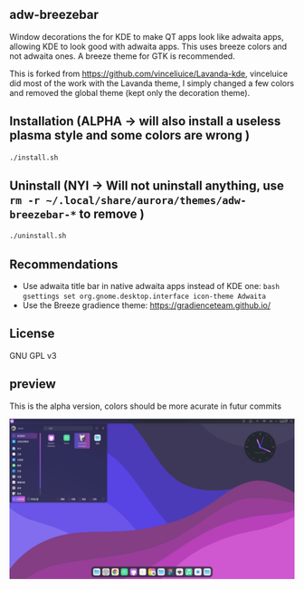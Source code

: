 
## adw-breezebar

Window decorations the for KDE to make QT apps look like adwaita apps, allowing KDE to look good with adwaita apps.
This uses breeze colors and not adwaita ones. A breeze theme for GTK is recommended.

This is forked from https://github.com/vinceliuice/Lavanda-kde, vinceluice did most of the work with the Lavanda theme, I simply changed a few colors and removed the global theme (kept only the decoration theme).

## Installation (ALPHA -> will also install a useless plasma style and some colors are wrong )

```sh
./install.sh
```

## Uninstall (NYI -> Will not uninstall anything, use ``` rm -r ~/.local/share/aurora/themes/adw-breezebar-* ``` to remove )

```sh
./uninstall.sh
```

## Recommendations

- Use adwaita title bar in native adwaita apps instead of KDE one: ```bash gsettings set org.gnome.desktop.interface icon-theme Adwaita ```
- Use the Breeze gradience theme: https://gradienceteam.github.io/

## License

GNU GPL v3

## preview
This is the alpha version, colors should be more acurate in futur commits

![adw-breezebar](Screenshot_dark.png)


